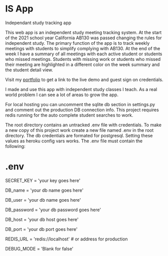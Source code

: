 # IS App
Independant study tracking app

This web app is an independent study meeting tracking system. At the start of the 2021 school year California AB130 was passed changing the rules for independent study. The primary function of the app is to track weekly meetings with students to simplify complying with AB130. At the end of the week I have a summary of all meetings with each active student or students who missed meetings. Students with missing work or students who missed their meeting are highlighted in a different color on the week summary and the student detail view. 

Visit my <a href="https://autonomous-dev.herokuapp.com/project/2/">portfolio</a> to get a link to the live demo and guest sign on credentials.

I made and use this app with independent study classes I teach. As a real world problem I can see a lot of areas to grow the app.

For local hosting you can uncomment the sqlite db section in settings.py and comment out the production DB connection info. This project requires redis running for the auto complete student searches to work.

The root directory contains an untracked .env file with credentials. To make a new copy of this project work create a new file named .env in the root directory. The db credentials are formated for postgresql. Setting these values as heroku config vars works. The .env file must contain the following:

# .env

SECRET_KEY = 'your key goes here'

DB_name = 'your db name goes here'

DB_user = 'your db name goes here'

DB_password = 'your db password goes here'

DB_host = 'your db host goes here'

DB_port = 'your db port goes here'

REDIS_URL = 'redis://localhost'  # or address for production

DEBUG_MODE = 'Blank for false'
